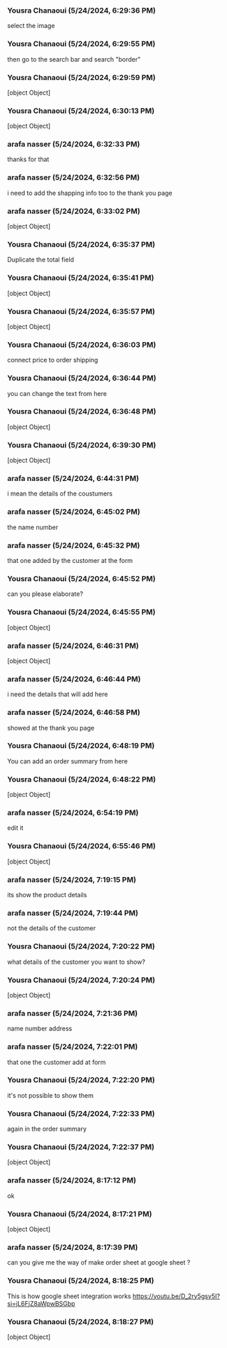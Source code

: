 ### Yousra Chanaoui (5/24/2024, 6:29:36 PM)

select the image

### Yousra Chanaoui (5/24/2024, 6:29:55 PM)

then go to the search bar and search "border"

### Yousra Chanaoui (5/24/2024, 6:29:59 PM)

[object Object]

### Yousra Chanaoui (5/24/2024, 6:30:13 PM)

[object Object]

### arafa nasser (5/24/2024, 6:32:33 PM)

thanks for that

### arafa nasser (5/24/2024, 6:32:56 PM)

i need to add the shapping info too to the thank you page

### arafa nasser (5/24/2024, 6:33:02 PM)

[object Object]

### Yousra Chanaoui (5/24/2024, 6:35:37 PM)

Duplicate the total field

### Yousra Chanaoui (5/24/2024, 6:35:41 PM)

[object Object]

### Yousra Chanaoui (5/24/2024, 6:35:57 PM)

[object Object]

### Yousra Chanaoui (5/24/2024, 6:36:03 PM)

connect price to order shipping

### Yousra Chanaoui (5/24/2024, 6:36:44 PM)

you can change the text from here

### Yousra Chanaoui (5/24/2024, 6:36:48 PM)

[object Object]

### Yousra Chanaoui (5/24/2024, 6:39:30 PM)

[object Object]

### arafa nasser (5/24/2024, 6:44:31 PM)

i mean the details of the coustumers

### arafa nasser (5/24/2024, 6:45:02 PM)

the name number

### arafa nasser (5/24/2024, 6:45:32 PM)

that one added by the customer at the form

### Yousra Chanaoui (5/24/2024, 6:45:52 PM)

can you please elaborate?

### Yousra Chanaoui (5/24/2024, 6:45:55 PM)

[object Object]

### arafa nasser (5/24/2024, 6:46:31 PM)

[object Object]

### arafa nasser (5/24/2024, 6:46:44 PM)

i need the details that will add here

### arafa nasser (5/24/2024, 6:46:58 PM)

showed at the thank you page

### Yousra Chanaoui (5/24/2024, 6:48:19 PM)

You can add an order summary from here

### Yousra Chanaoui (5/24/2024, 6:48:22 PM)

[object Object]

### arafa nasser (5/24/2024, 6:54:19 PM)

edit it

### Yousra Chanaoui (5/24/2024, 6:55:46 PM)

[object Object]

### arafa nasser (5/24/2024, 7:19:15 PM)

its show the product details

### arafa nasser (5/24/2024, 7:19:44 PM)

not the details of the customer

### Yousra Chanaoui (5/24/2024, 7:20:22 PM)

what details of the customer you want to show?

### Yousra Chanaoui (5/24/2024, 7:20:24 PM)

[object Object]

### arafa nasser (5/24/2024, 7:21:36 PM)

name 
number 
address

### arafa nasser (5/24/2024, 7:22:01 PM)

that one the customer add at form

### Yousra Chanaoui (5/24/2024, 7:22:20 PM)

it's not possible to show them

### Yousra Chanaoui (5/24/2024, 7:22:33 PM)

again in the order summary

### Yousra Chanaoui (5/24/2024, 7:22:37 PM)

[object Object]

### arafa nasser (5/24/2024, 8:17:12 PM)

ok

### Yousra Chanaoui (5/24/2024, 8:17:21 PM)

[object Object]

### arafa nasser (5/24/2024, 8:17:39 PM)

can you give me the way of make order sheet at google sheet ?

### Yousra Chanaoui (5/24/2024, 8:18:25 PM)

This is how google sheet integration works https://youtu.be/D_2ry5gsv5I?si=jL6FjZ8aWpwBSGbp

### Yousra Chanaoui (5/24/2024, 8:18:27 PM)

[object Object]
